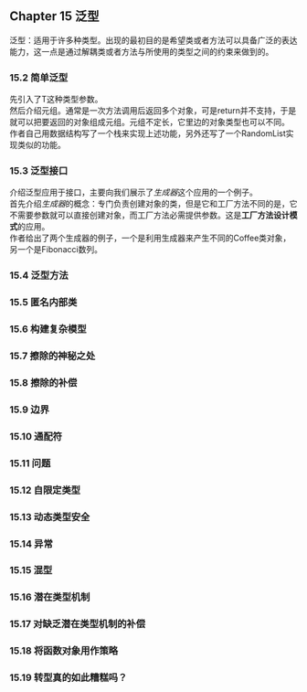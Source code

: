 ## Chapter 15 泛型
泛型：适用于许多种类型。出现的最初目的是希望类或者方法可以具备广泛的表达能力，这一点是通过解耦类或者方法与所使用的类型之间的约束来做到的。
### 15.2 简单泛型
先引入了T这种类型参数。  
然后介绍元组。通常是一次方法调用后返回多个对象，可是return并不支持，于是就可以把要返回的对象组成元组。元组不定长，它里边的对象类型也可以不同。
作者自己用数据结构写了一个栈来实现上述功能，另外还写了一个RandomList实现类似的功能。
### 15.3 泛型接口
介绍泛型应用于接口，主要向我们展示了*生成器*这个应用的一个例子。  
首先介绍*生成器*的概念：专门负责创建对象的类，但是它和工厂方法不同的是，它不需要参数就可以直接创建对象，而工厂方法必需提供参数。这是**工厂方法设计模式**的应用。  
作者给出了两个生成器的例子，一个是利用生成器来产生不同的Coffee类对象，另一个是Fibonacci数列。

### 15.4 泛型方法
### 15.5 匿名内部类
### 15.6 构建复杂模型
### 15.7 擦除的神秘之处
### 15.8 擦除的补偿
### 15.9 边界
### 15.10 通配符
### 15.11 问题
### 15.12 自限定类型
### 15.13 动态类型安全
### 15.14 异常
### 15.15 混型
### 15.16 潜在类型机制
### 15.17 对缺乏潜在类型机制的补偿
### 15.18 将函数对象用作策略
### 15.19 转型真的如此糟糕吗？
